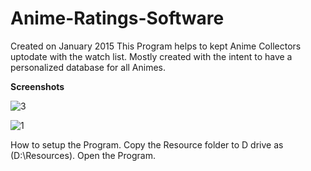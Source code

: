 # Anime-Ratings-Software
Created on January 2015 This Program helps to kept Anime Collectors uptodate with the watch list.
Mostly created with the intent to have a personalized database for all Animes.

<b>Screenshots</b>

![3](https://user-images.githubusercontent.com/24821864/134786485-3c0cf5ae-e325-45cb-9b8a-f499a10322b0.png)

![1](https://user-images.githubusercontent.com/24821864/134786438-3a1ba3cf-fd82-40dc-a407-c0c193744df3.png)

How to setup the Program.
Copy the Resource folder to D drive as (D:\Resources).
Open the Program.

